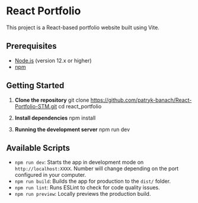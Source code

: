 # React Portfolio

This project is a React-based portfolio website built using Vite.

## Prerequisites

- [Node.js](https://nodejs.org/) (version 12.x or higher)
- [npm](https://npmjs.com/)

## Getting Started

1. **Clone the repository**
git clone https://github.com/patryk-banach/React-Portfolio-STM.git
cd react_portfolio

2. **Install dependencies**
npm install

3. **Running the development server**
npm run dev

## Available Scripts

- `npm run dev`: Starts the app in development mode on `http://localhost:XXXX`. Number will change depending on the port configured in your computer.
- `npm run build`: Builds the app for production to the `dist/` folder.
- `npm run lint`: Runs ESLint to check for code quality issues.
- `npm run preview`: Locally previews the production build.
